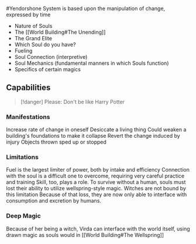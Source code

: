 #Yendorshone
System is based upon the manipulation of change, expressed by time

- Nature of Souls
- The [[World Building#The Unending]]
- The Grand Elite
- Which Soul do you have?
- Fueling
- Soul Connection (interpretive)
- Soul Mechanics (fundamental manners in which Souls function)
- Specifics of certain magics

## Capabilities
> [!danger]
> Please: Don't be like Harry Potter

### Manifestations
Increase rate of change in oneself
Desiccate a living thing
Could weaken a building's foundations to make it collapse
Revert the change induced by injury
Objects thrown sped up or stopped

### Limitations
Fuel is the largest limiter of power, both by intake and efficiency
Connection with the soul is a difficult one to overcome, requiring very careful practice and training
Skill, too, plays a role. 
To survive without a human, souls must lost their ability to utilize wellspring-style magic. Witches are not bound by this limitation
Because of that loss, they are now only able to interface with consumption and excretion by humans.

### Deep Magic
Because of her being a witch, Virda can interface with the world itself, using drawn magic as souls would in [[World Building#The Wellspring]]